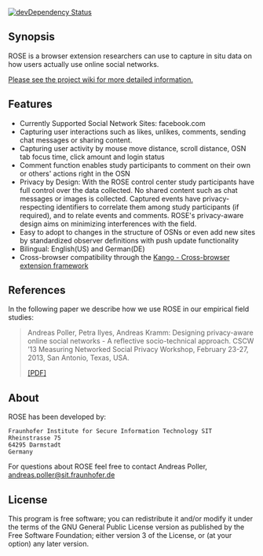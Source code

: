 
[![devDependency Status](https://david-dm.org/secure-software-engineering/rose/dev-status.svg)](https://david-dm.org/secure-software-engineering/rose#info=devDependencies)

Synopsis
----
ROSE is a browser extension researchers can use to capture in situ data on how users actually use online social networks.

[Please see the project wiki for more detailed information.](https://github.com/secure-software-engineering/rose/wiki)

Features
----
* Currently Supported Social Network Sites: facebook.com
* Capturing user interactions such as likes, unlikes, comments, sending chat messages or sharing content.
* Capturing user activity by mouse move distance, scroll distance, OSN tab focus time, click amount and login status
* Comment function enables study participants to comment on their own or others' actions right in the OSN
* Privacy by Design: With the ROSE control center study participants have full control over the data collected. No shared content such as chat messages or images is collected. Captured events have privacy-respecting identifiers to correlate them among study participants (if required), and to relate events and comments. ROSE's privacy-aware design aims on minimizing interferences with the field.
* Easy to adopt to changes in the structure of OSNs or even add new sites by standardized observer definitions with push update functionality
* Bilingual: English(US) and German(DE)
* Cross-browser compatibility through the [Kango - Cross-browser extension framework](http://kangoextensions.com/)

References
----
In the following paper we describe how we use ROSE in our empirical field studies:

> Andreas Poller, Petra Ilyes, Andreas Kramm: Designing privacy-aware online social networks - A reflective socio-technical approach. CSCW ’13 Measuring Networked Social Privacy Workshop, February 23-27, 2013, San Antonio, Texas, USA.
>
> [[PDF]](http://testlab.sit.fraunhofer.de/downloads/Publications/poller_osn_design_cscw13_workshop_camera_ready_rot.pdf)

About
----

ROSE has been developed by:

    Fraunhofer Institute for Secure Information Technology SIT
    Rheinstrasse 75
    64295 Darmstadt
    Germany

For questions about ROSE feel free to contact Andreas Poller, andreas.poller@sit.fraunhofer.de

License
----
This program is free software; you can redistribute it and/or modify it under the terms of the GNU General Public License version as published by the Free Software Foundation; either version 3 of the License, or (at your option) any later version.
